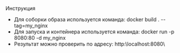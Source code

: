 Инструкция
- Для соборки образа используется команда: docker build . --tag=my_nginx
- Для запуска и контейнера используется команда: docker run -p 8080:80 -d my_nginx
- Результат можно проверить по адресу: http:\localhost:8080\
